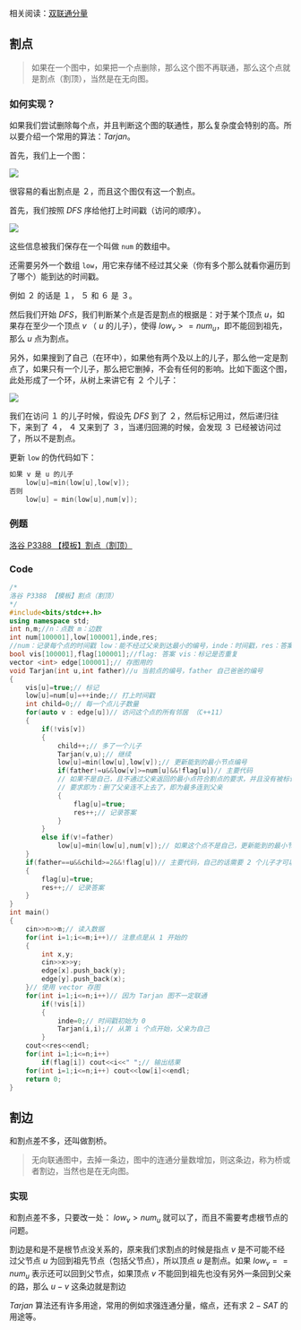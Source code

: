 相关阅读：[双联通分量](/graph/bcc/)

## 割点

> 如果在一个图中，如果把一个点删除，那么这个图不再联通，那么这个点就是割点（割顶），当然是在无向图。

### 如何实现？

如果我们尝试删除每个点，并且判断这个图的联通性，那么复杂度会特别的高。所以要介绍一个常用的算法：$Tarjan$。

首先，我们上一个图：

![](https://i.loli.net/2018/08/28/5b853fc3b27bd.png)

很容易的看出割点是 ２，而且这个图仅有这一个割点。

首先，我们按照 $DFS$ 序给他打上时间戳（访问的顺序）。

![](https://i.loli.net/2018/08/28/5b8540a00f313.png)

这些信息被我们保存在一个叫做 `num` 的数组中。

还需要另外一个数组 `low`，用它来存储不经过其父亲（你有多个那么就看你遍历到了哪个）能到达的时间戳。

例如 ２ 的话是 １， ５ 和 ６ 是 ３。

然后我们开始 $DFS$，我们判断某个点是否是割点的根据是：对于某个顶点 $u$，如果存在至少一个顶点 $v$ （ $u$ 的儿子），使得 $low_v>=num_u$，即不能回到祖先，那么 $u$ 点为割点。

另外，如果搜到了自己（在环中），如果他有两个及以上的儿子，那么他一定是割点了，如果只有一个儿子，那么把它删掉，不会有任何的影响。比如下面这个图，此处形成了一个环，从树上来讲它有 ２ 个儿子：

![](https://i.loli.net/2018/08/28/5b85450b597b5.png) 

我们在访问 １ 的儿子时候，假设先 $DFS$ 到了 ２，然后标记用过，然后递归往下，来到了 ４， ４ 又来到了 ３，当递归回溯的时候，会发现 ３ 已经被访问过了，所以不是割点。

更新 `low` 的伪代码如下：

```cpp
如果 v 是 u 的儿子
    low[u]=min(low[u],low[v]);
否则
    low[u] = min(low[u],num[v]);
```

### 例题

[洛谷 P3388 【模板】割点（割顶）](https://www.luogu.org/problemnew/show/P3388)

### Code

```cpp
/*
洛谷 P3388 【模板】割点（割顶）
*/
#include<bits/stdc++.h>
using namespace std;
int n,m;//n：点数 m：边数 
int num[100001],low[100001],inde,res;
//num：记录每个点的时间戳 low：能不经过父亲到达最小的编号，inde：时间戳，res：答案数量 
bool vis[100001],flag[100001];//flag: 答案 vis：标记是否重复 
vector <int> edge[100001];// 存图用的 
void Tarjan(int u,int father)//u 当前点的编号，father 自己爸爸的编号 
{
    vis[u]=true;// 标记 
    low[u]=num[u]=++inde;// 打上时间戳 
    int child=0;// 每一个点儿子数量 
    for(auto v : edge[u])// 访问这个点的所有邻居 （C++11） 
    {
        if(!vis[v])
        {
            child++;// 多了一个儿子 
            Tarjan(v,u);// 继续 
            low[u]=min(low[u],low[v]);// 更新能到的最小节点编号 
            if(father!=u&&low[v]>=num[u]&&!flag[u])// 主要代码 
			// 如果不是自己，且不通过父亲返回的最小点符合割点的要求，并且没有被标记过 
			// 要求即为：删了父亲连不上去了，即为最多连到父亲
            {
                flag[u]=true;
                res++;// 记录答案 
            }
        }
        else if(v!=father)
            low[u]=min(low[u],num[v]);// 如果这个点不是自己，更新能到的最小节点编号 
    }
    if(father==u&&child>=2&&!flag[u])// 主要代码，自己的话需要 2 个儿子才可以 
    {
        flag[u]=true;
        res++;// 记录答案 
    }
}
int main()
{
    cin>>n>>m;// 读入数据 
    for(int i=1;i<=m;i++)// 注意点是从 1 开始的 
    {
        int x,y;
        cin>>x>>y;
        edge[x].push_back(y);
        edge[y].push_back(x);
    }// 使用 vector 存图 
    for(int i=1;i<=n;i++)// 因为 Tarjan 图不一定联通 
        if(!vis[i])
        {
            inde=0;// 时间戳初始为 0 
    		Tarjan(i,i);// 从第 i 个点开始，父亲为自己 
        }
    cout<<res<<endl;
    for(int i=1;i<=n;i++)
        if(flag[i]) cout<<i<<" ";// 输出结果 
    for(int i=1;i<=n;i++) cout<<low[i]<<endl;
    return 0;
}
```

## 割边

和割点差不多，还叫做割桥。

> 无向联通图中，去掉一条边，图中的连通分量数增加，则这条边，称为桥或者割边，当然也是在无向图。

### 实现

和割点差不多，只要改一处： $low_v>num_u$ 就可以了，而且不需要考虑根节点的问题。

割边是和是不是根节点没关系的，原来我们求割点的时候是指点 $v$ 是不可能不经过父节点 $u$ 为回到祖先节点（包括父节点），所以顶点 $u$ 是割点。如果 $low_v==num_u$ 表示还可以回到父节点，如果顶点 $v$ 不能回到祖先也没有另外一条回到父亲的路，那么 $u-v$ 这条边就是割边

$Tarjan$ 算法还有许多用途，常用的例如求强连通分量，缩点，还有求 $2-SAT$ 的用途等。
